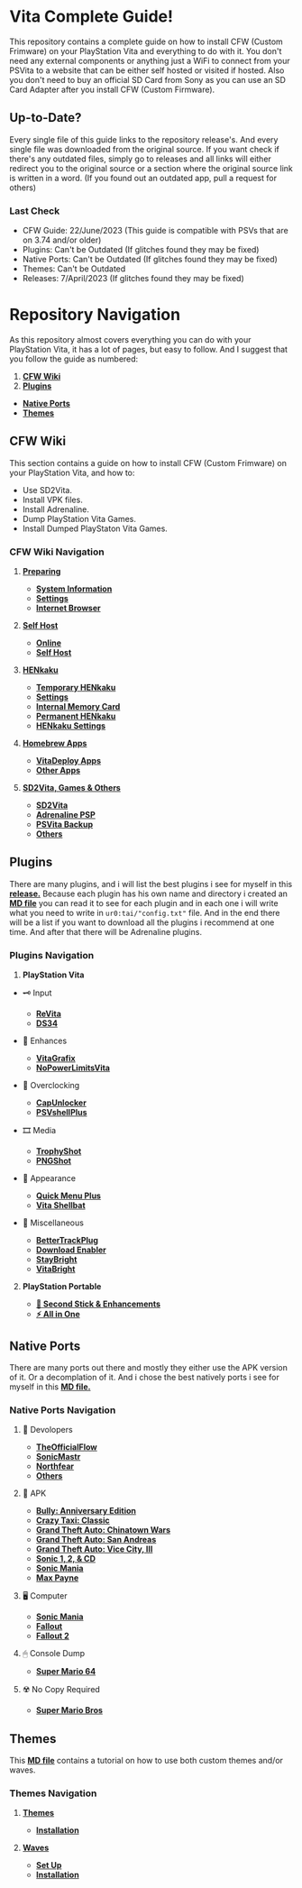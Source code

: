 # Vita Complete Guide!

This repository contains a complete guide on how to install CFW (Custom Frimware) on your PlayStation Vita and everything to do with it. You don't need any external components or anything just a WiFi to connect from your PSVita to a website that can be either self hosted or visited if hosted. Also you don't need to buy an official SD Card from Sony as you can use an SD Card Adapter after you install CFW (Custom Firmware).

## Up-to-Date?

Every single file of this guide links to the repository release's. And every single file was downloaded from the original source. If you want check if there's any outdated files, simply go to releases and all links will either redirect you to the original source or a section where the original source link is written in a word. (If you found out an outdated app, pull a request for others)

### Last Check

- CFW Guide: 22/June/2023 (This guide is compatible with PSVs that are on 3.74 and/or older)
- Plugins: Can't be Outdated (If glitches found they may be fixed)
- Native Ports: Can't be Outdated (If glitches found they may be fixed)
- Themes: Can't be Outdated
- Releases: 7/April/2023 (If glitches found they may be fixed)

# Repository Navigation

As this repository almost covers everything you can do with your PlayStation Vita, it has a lot of pages, but easy to follow. And I suggest that you follow the guide as numbered:

1. **[CFW Wiki](https://github.com/ZHassanQ/PSVita-Guide/#cfw-wiki)**
2. **[Plugins](https://github.com/ZHassanQ/PSVita-Guide/#plugins)**
- **[Native Ports](https://github.com/ZHassanQ/PSVita-Guide/#native-ports)**
- **[Themes](https://github.com/ZHassanQ/PSVita-Guide/#themes)**

## CFW Wiki

This section contains a guide on how to install CFW (Custom Frimware) on your PlayStation Vita, and how to:

- Use SD2Vita.
- Install VPK files.
- Install Adrenaline.
- Dump PlayStation Vita Games.
- Install Dumped PlayStaton Vita Games.

### CFW Wiki Navigation

1. **[Preparing](https://github.com/ZHassanQ/PSVita-Guide/wiki/1.-Preparing)**
   
    - **[System Information](https://github.com/ZHassanQ/PSVita-Guide/wiki/1.-Preparing#system-information)**
    - **[Settings](https://github.com/ZHassanQ/PSVita-Guide/wiki/1.-Preparing#settings)**
    - **[Internet Browser](https://github.com/ZHassanQ/PSVita-Guide/wiki/1.-Preparing#internet-browser)**
  
      
2. **[Self Host](https://github.com/ZHassanQ/PSVita-Guide/wiki/2.-Self-Host)**
   
    - **[Online](https://github.com/ZHassanQ/PSVita-Guide/wiki/2.-Self-Host#online)**
    - **[Self Host](https://github.com/ZHassanQ/PSVita-Guide/wiki/2.-Self-Host#self-host)**
  
      
3. **[HENkaku](https://github.com/ZHassanQ/PSVita-Guide/wiki/3.-HENkaku)**
   
    - **[Temporary HENkaku](https://github.com/ZHassanQ/PSVita-Guide/wiki/3.-HENkaku#temporary-henkaku)**
    - **[Settings](https://github.com/ZHassanQ/PSVita-Guide/wiki/3.-HENkaku#settings)**
    - **[Internal Memory Card](https://github.com/ZHassanQ/PSVita-Guide/wiki/3.-HENkaku#internal-memory-card)**
    - **[Permanent HENkaku](https://github.com/ZHassanQ/PSVita-Guide/wiki/3.-HENkaku#permanent-henkaku)**
    - **[HENkaku Settings](https://github.com/ZHassanQ/PSVita-Guide/wiki/3.-HENkaku#henkaku-settings)**
  
      
4. **[Homebrew Apps](https://github.com/ZHassanQ/PSVita-Guide/wiki/4.-Homebrew-Apps)**
   
    - **[VitaDeploy Apps](https://github.com/ZHassanQ/PSVita-Guide/wiki/4.-Homebrew-Apps-&-Plugins#vitadeploy-apps)**
    - **[Other Apps](https://github.com/ZHassanQ/PSVita-Guide/wiki/4.-Homebrew-Apps-&-Plugins#other-apps)**
  
      
5. **[SD2Vita, Games & Others](https://github.com/ZHassanQ/PSVita-Guide/wiki/5.-SD2Vita,-PSP,-PSVita-&-Others)**
   
    - **[SD2Vita](https://github.com/ZHassanQ/PSVita-Guide/wiki/5.-SD2Vita,-PSP,-PSVita-&-Others#sd2vita)**
    - **[Adrenaline PSP](https://github.com/ZHassanQ/PSVita-Guide/wiki/5.-SD2Vita,-PSP,-PSVita-&-Others#adrenaline-psp)**
    - **[PSVita Backup](https://github.com/ZHassanQ/PSVita-Guide/wiki/5.-SD2Vita,-PSP,-PSVita-&-Others#psvita-backup)**
    - **[Others](https://github.com/ZHassanQ/PSVita-Guide/wiki/5.-SD2Vita,-PSP,-PSVita-&-Others#others)**


## Plugins

There are many plugins, and i will list the best plugins i see for myself in this **[release.](https://github.com/ZHassanQ/PSVita-Guide/releases/tag/PRX)** Because each plugin has his own name and directory i created an **[MD file](https://github.com/ZHassanQ/PSVita-Guide/blob/main/Plugins.md)** you can read it to see for each plugin and in each one i will write what you need to write in `ur0:tai/"config.txt"` file. And in the end there will be a list if you want to download all the plugins i recommend at one time. And after that there will be Adrenaline plugins.
  
### Plugins Navigation
  
1. **PlayStation Vita**
- 🗝 Input
  
  - **[ReVita](https://github.com/ZHassanQ/PSVita-Guide/blob/main/Plugins.md#-1-revita)**
  - **[DS34](https://github.com/ZHassanQ/PSVita-Guide/blob/main/Plugins.md#-2-ds34vita--ds34motion)**
 
    
- 🔆 Enhances
  
  - **[VitaGrafix](https://github.com/ZHassanQ/PSVita-Guide/blob/main/Plugins.md#-3-vitagrafix)**
  - **[NoPowerLimitsVita](https://github.com/ZHassanQ/PSVita-Guide/blob/main/Plugins.md#-4-nopowerlimitsvita)**
 
    
- 🚀 Overclocking
  
  - **[CapUnlocker](https://github.com/ZHassanQ/PSVita-Guide/blob/main/Plugins.md#-5-CapUnlocker)**
  - **[PSVshellPlus](https://github.com/ZHassanQ/PSVita-Guide/blob/main/Plugins.md#-6-psvshellplus)**
 
    
- 🎞️ Media
  
  - **[TrophyShot](https://github.com/ZHassanQ/PSVita-Guide/blob/main/Plugins.md#%EF%B8%8F-7-trophyshot)**
  - **[PNGShot](https://github.com/ZHassanQ/PSVita-Guide/blob/main/Plugins.md#%EF%B8%8F-8-pngshot)**
 
    
- 🎨 Appearance
  
  - **[Quick Menu Plus](https://github.com/ZHassanQ/PSVita-Guide/blob/main/Plugins.md#-9-quick-menu-plus)**
  - **[Vita Shellbat](https://github.com/ZHassanQ/PSVita-Guide/blob/main/Plugins.md#-x-vita-shellbat)**
 
    
- 🍂 Miscellaneous
  
  - **[BetterTrackPlug](https://github.com/ZHassanQ/PSVita-Guide/blob/main/Plugins.md#-xi-bettertrackplug)**
  - **[Download Enabler](https://github.com/ZHassanQ/PSVita-Guide/blob/main/Plugins.md#-xii-vita-shellbat)**
  - **[StayBright](https://github.com/ZHassanQ/PSVita-Guide/blob/main/Plugins.md#-xiii-staybright)**
  - **[VitaBright](https://github.com/ZHassanQ/PSVita-Guide/blob/main/Plugins.md#-xiv-vita-shellbat)**

    
2. **PlayStation Portable**
   
    - **[💎 Second Stick & Enhancements](https://github.com/ZHassanQ/PSVita-Guide/blob/main/Plugins.md#xvi-psp-plugins-second-stick--enhancements)**
    - **[⚡️ All in One](https://github.com/ZHassanQ/PSVita-Guide/blob/main/Plugins.md#%EF%B8%8F-xvii-all-in-one-psp)**


## Native Ports

There are many ports out there and mostly they either use the APK version of it. Or a decomplation of it. And i chose the best natively ports i see for myself in this **[MD file.](https://github.com/ZHassanQ/PSVita-Guide/blob/main/Native-Ports.md)**
 
### Native Ports Navigation

1. 🔧 Devolopers
   
   - **[TheOfficialFlow](https://github.com/ZHassanQ/PSVita-Guide/blob/main/Native-Ports.md#-theofficialflow-ports)**
   - **[SonicMastr](https://github.com/ZHassanQ/PSVita-Guide/blob/main/Native-Ports.md#-sonicmastr-ports)**
   - **[Northfear](https://github.com/ZHassanQ/PSVita-Guide/blob/main/Native-Ports.md#-northfear-ports)**
   - **[Others](https://github.com/ZHassanQ/PSVita-Guide/blob/main/Native-Ports.md#-others)**
  
     
2. 👾 APK
   
   - **[Bully: Anniversary Edition](https://github.com/ZHassanQ/PSVita-Guide/blob/main/Native-Ports.md#-bully-anniversary-edition)**
   - **[Crazy Taxi: Classic](https://github.com/ZHassanQ/PSVita-Guide/blob/main/Native-Ports.md#-crazy-taxi-classic)**
   - **[Grand Theft Auto: Chinatown Wars](https://github.com/ZHassanQ/PSVita-Guide/blob/main/Native-Ports.md#-grand-theft-auto-chinatown-wars)**
   - **[Grand Theft Auto: San Andreas](https://github.com/ZHassanQ/PSVita-Guide/blob/main/Native-Ports.md#-grand-theft-auto-san-andreas)**
   - **[Grand Theft Auto: Vice City, III](https://github.com/ZHassanQ/PSVita-Guide/blob/main/Native-Ports.md#grand-theft-auto-vice-city-iii)**
   - **[Sonic 1, 2, & CD](https://github.com/ZHassanQ/PSVita-Guide/blob/main/Native-Ports.md#-sonic-1-2--CD)**
   - **[Sonic Mania](https://github.com/ZHassanQ/PSVita-Guide/blob/main/Native-Ports.md#%EF%B8%8F--sonic-mania)**
   - **[Max Payne](https://github.com/ZHassanQ/PSVita-Guide/blob/main/Native-Ports.md#-max-payne)**
  
     
3. 🖥️ Computer
   
   - **[Sonic Mania](https://github.com/ZHassanQ/PSVita-Guide/blob/main/Native-Ports.md#%EF%B8%8F--sonic-mania)**
   - **[Fallout](https://github.com/ZHassanQ/PSVita-Guide/blob/main/Native-Ports.md#%EF%B8%8F-fallout)**
   - **[Fallout 2](https://github.com/ZHassanQ/PSVita-Guide/blob/main/Native-Ports.md#%EF%B8%8F-fallout-2)**
  
     
4. 🖱 Console Dump
   
   - **[Super Mario 64](https://github.com/ZHassanQ/PSVita-Guide/blob/main/Native-Ports.md#-super-mario-64)**
  
     
5. ☢️ No Copy Required
   
   - **[Super Mario Bros](https://github.com/ZHassanQ/PSVita-Guide/blob/main/Native-Ports.md#-super-mario-bros)**


## Themes

This **[MD file](https://github.com/ZHassanQ/PSVita-Guide/blob/main/Themes-Waves.md)** contains a tutorial on how to use both custom themes and/or waves.


### Themes Navigation

1. **[Themes](https://github.com/ZHassanQ/PSVita-Guide/blob/main/Themes-Waves.md#themes)**
   - **[Installation](https://github.com/ZHassanQ/PSVita-Guide/blob/main/Themes-Waves.md#installation)**

2. **[Waves](https://github.com/ZHassanQ/PSVita-Guide/blob/main/Themes-Waves.md#waves)**
   - **[Set Up](https://github.com/ZHassanQ/PSVita-Guide/blob/main/Themes-Waves.md#set-up)**
   - **[Installation](https://github.com/ZHassanQ/PSVita-Guide/blob/main/Themes-Waves.md#installation-1)**
